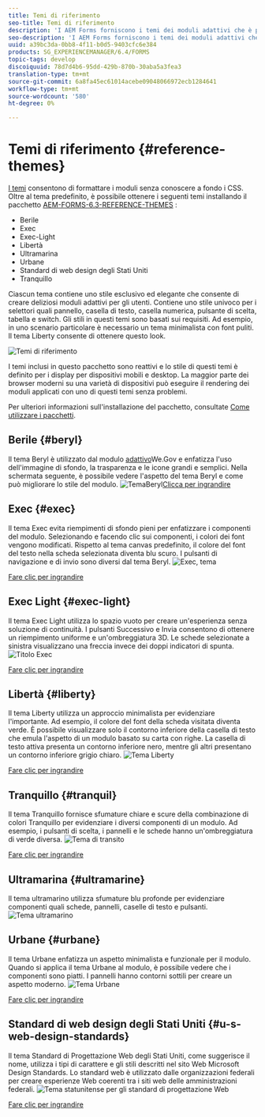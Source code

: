 ```yaml
---
title: Temi di riferimento
seo-title: Temi di riferimento
description: 'I AEM Forms forniscono i temi dei moduli adattivi che è possibile ottenere dalla distribuzione software e che è possibile utilizzare per formattare un modulo. '
seo-description: 'I AEM Forms forniscono i temi dei moduli adattivi che è possibile ottenere dalla distribuzione software e che è possibile utilizzare per formattare un modulo. '
uuid: a39bc3da-0bb8-4f11-b0d5-9403cfc6e384
products: SG_EXPERIENCEMANAGER/6.4/FORMS
topic-tags: develop
discoiquuid: 78d7d4b6-95dd-429b-870b-30aba5a3fea3
translation-type: tm+mt
source-git-commit: 6a8fa45ec61014acebe09048066972ecb1284641
workflow-type: tm+mt
source-wordcount: '580'
ht-degree: 0%

---
```



# Temi di riferimento {#reference-themes}

[I temi](/help/forms/using/themes.md) consentono di formattare i moduli senza conoscere a fondo i CSS. Oltre al tema predefinito, è possibile ottenere i seguenti temi installando il pacchetto [AEM-FORMS-6.3-REFERENCE-THEMES](https://www.adobeaemcloud.com/content/marketplace/marketplaceProxy.html?packagePath=/content/companies/public/adobe/packages/cq630/fd/AEM-FORMS-6.3-REFERENCE-THEMES) :

* Berile
* Exec
* Exec-Light
* Libertà
* Ultramarina
* Urbane
* Standard di web design degli Stati Uniti
* Tranquillo

Ciascun tema contiene uno stile esclusivo ed elegante che consente di creare deliziosi moduli adattivi per gli utenti. Contiene uno stile univoco per i selettori quali pannello, casella di testo, casella numerica, pulsante di scelta, tabella e switch. Gli stili in questi temi sono basati sui requisiti. Ad esempio, in uno scenario particolare è necessario un tema minimalista con font puliti. Il tema Liberty consente di ottenere questo look.

![Temi di riferimento](assets/ref-themes.png)

I temi inclusi in questo pacchetto sono reattivi e lo stile di questi temi è definito per i display per dispositivi mobili e desktop. La maggior parte dei browser moderni su una varietà di dispositivi può eseguire il rendering dei moduli applicati con uno di questi temi senza problemi.

Per ulteriori informazioni sull&#39;installazione del pacchetto, consultate [Come utilizzare i pacchetti](/help/sites-administering/package-manager.md).

## Berile {#beryl}

Il tema Beryl è utilizzato dal modulo [adattivo](/help/forms/using/gov-reference-site-walkthrough.md)We.Gov e enfatizza l&#39;uso dell&#39;immagine di sfondo, la trasparenza e le icone grandi e semplici. Nella schermata seguente, è possibile vedere l&#39;aspetto del tema Beryl e come può migliorare lo stile del modulo.
![Tema](assets/beryl.png)Beryl[Clicca per ingrandire](assets/beryl-1.png)

## Exec {#exec}

Il tema Exec evita riempimenti di sfondo pieni per enfatizzare i componenti del modulo. Selezionando e facendo clic sui componenti, i colori dei font vengono modificati. Rispetto al tema canvas predefinito, il colore del font del testo nella scheda selezionata diventa blu scuro. I pulsanti di navigazione e di invio sono diversi dal tema Beryl.
![Exec, tema](assets/exec.png)

[Fare clic per ingrandire](assets/exec-1.png)

## Exec Light {#exec-light}

Il tema Exec Light utilizza lo spazio vuoto per creare un&#39;esperienza senza soluzione di continuità. I pulsanti Successivo e Invia consentono di ottenere un riempimento uniforme e un&#39;ombreggiatura 3D. Le schede selezionate a sinistra visualizzano una freccia invece dei doppi indicatori di spunta.
![Titolo Exec](assets/exec-light.png)

[Fare clic per ingrandire](assets/exec-light-1.png)

## Libertà {#liberty}

Il tema Liberty utilizza un approccio minimalista per evidenziare l&#39;importante. Ad esempio, il colore del font della scheda visitata diventa verde. È possibile visualizzare solo il contorno inferiore della casella di testo che emula l&#39;aspetto di un modulo basato su carta con righe. La casella di testo attiva presenta un contorno inferiore nero, mentre gli altri presentano un contorno inferiore grigio chiaro.
![Tema Liberty](assets/liberty.png)

[Fare clic per ingrandire](assets/liberty-1.png)

## Tranquillo {#tranquil}

Il tema Tranquillo fornisce sfumature chiare e scure della combinazione di colori Tranquillo per evidenziare i diversi componenti di un modulo. Ad esempio, i pulsanti di scelta, i pannelli e le schede hanno un&#39;ombreggiatura di verde diversa.
![Tema di transito](assets/tranquil.png)

[Fare clic per ingrandire](assets/tranquil-1.png)

## Ultramarina {#ultramarine}

Il tema ultramarino utilizza sfumature blu profonde per evidenziare componenti quali schede, pannelli, caselle di testo e pulsanti.
![Tema ultramarino](assets/ultramarine.png)

## Urbane {#urbane}

Il tema Urbane enfatizza un aspetto minimalista e funzionale per il modulo. Quando si applica il tema Urbane al modulo, è possibile vedere che i componenti sono piatti. I pannelli hanno contorni sottili per creare un aspetto moderno.
![Tema Urbane](assets/urbane.png)

[Fare clic per ingrandire](assets/urbane-1.png)

## Standard di web design degli Stati Uniti {#u-s-web-design-standards}

Il tema Standard di Progettazione Web degli Stati Uniti, come suggerisce il nome, utilizza i tipi di carattere e gli stili descritti nel sito Web Microsoft Design Standards. Lo standard web è utilizzato dalle organizzazioni federali per creare esperienze Web coerenti tra i siti web delle amministrazioni federali.
![Tema statunitense per gli standard di progettazione Web](assets/us-web-standards.png)

[Fare clic per ingrandire](assets/usgov.png)